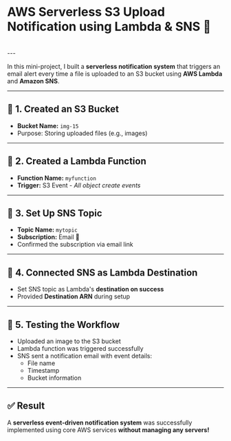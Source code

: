 
# AWS Serverless S3 Upload Notification using Lambda & SNS 📨

<br>
---

In this mini-project, I built a **serverless notification system** that triggers an email alert every time a file is uploaded to an S3 bucket using **AWS Lambda** and **Amazon SNS**.

---

## 🔹 1. Created an S3 Bucket
- **Bucket Name:** `img-15`  
- Purpose: Storing uploaded files (e.g., images)

---

## 🔹 2. Created a Lambda Function
- **Function Name:** `myfunction`  
- **Trigger:** S3 Event - *All object create events*

---

## 🔹 3. Set Up SNS Topic
- **Topic Name:** `mytopic`  
- **Subscription:** Email 📩  
- Confirmed the subscription via email link

---

## 🔹 4. Connected SNS as Lambda Destination
- Set SNS topic as Lambda's **destination on success**
- Provided **Destination ARN** during setup

---

## 🔹 5. Testing the Workflow
- Uploaded an image to the S3 bucket
- Lambda function was triggered successfully
- SNS sent a notification email with event details:
  - File name
  - Timestamp
  - Bucket information

---

## ✅ Result
A **serverless event-driven notification system** was successfully implemented using core AWS services **without managing any servers!**
